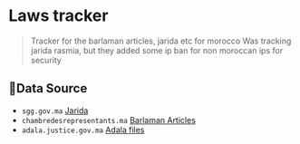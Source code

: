 # Laws tracker

> Tracker for the barlaman articles, jarida etc for morocco
> Was tracking jarida rasmia, but they added some ip ban for non moroccan ips for security


## 🫠Data Source

- `sgg.gov.ma` [Jarida](http://www.sgg.gov.ma/arabe/BulletinOfficiel.aspx) 
- `chambredesrepresentants.ma` [Barlaman Articles](https://chambredesrepresentants.ma/)
- `adala.justice.gov.ma` [Adala files](adala.justice.gov.ma)

